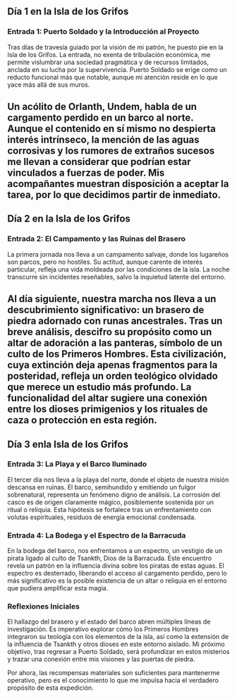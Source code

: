 ## Día 1 en la Isla de los Grifos
 ### Entrada 1: Puerto Soldado y la Introducción al Proyecto
 
 Tras días de travesía guiado por la visión de mi patrón, he puesto pie en la Isla de los Grifos. La
 entrada, no exenta de tribulación económica, me permite vislumbrar una sociedad pragmática y de recursos limitados, anclada en su lucha por la supervivencia. Puerto Soldado se erige como un reducto funcional más que notable, aunque mi atención reside en lo que yace más allá de sus muros. 
 
 Un acólito de Orlanth, Undem, habla de un cargamento perdido en un barco al norte. Aunque el contenido en sí mismo no despierta interés intrínseco, la mención de las aguas corrosivas y los rumores de extraños sucesos me llevan a considerar que podrían estar vinculados a fuerzas de poder. Mis acompañantes muestran disposición a aceptar la tarea, por lo que decidimos partir de inmediato.
 ---
 
 ## Día 2 en la Isla de los Grifos
  ### Entrada 2: El Campamento y las Ruinas del Brasero
 La primera jornada nos lleva a un campamento salvaje, donde los lugareños son parcos, pero no hostiles. Su actitud, aunque carente de interés particular, refleja una vida moldeada por las
 condiciones de la isla. La noche transcurre sin incidentes reseñables, salvo la inquietud latente del entorno.
 
 Al día siguiente, nuestra marcha nos lleva a un descubrimiento significativo: un brasero de piedra adornado con runas ancestrales. Tras un breve análisis, descifro su propósito como un altar de adoración a las panteras, símbolo de un culto de los Primeros Hombres. Esta civilización, cuya extinción deja apenas fragmentos para la posteridad, refleja un orden teológico olvidado que merece un estudio más profundo. La funcionalidad del altar sugiere una conexión entre los dioses primigenios y los rituales de caza o protección en esta región.
 ---
 
## Día 3 enla Isla de los Grifos
 ### Entrada 3: La Playa y el Barco Iluminado
 El tercer día nos lleva a la playa del norte, donde el objeto de nuestra misión descansa en ruinas. El barco, semihundido y emitiendo un fulgor sobrenatural, representa un fenómeno digno de análisis. La corrosión del casco es de origen claramente mágico, posiblemente sostenida por un ritual o reliquia. Esta hipótesis se fortalece tras un enfrentamiento con volutas espirituales, residuos de energía
 emocional condensada.

 ### Entrada 4: La Bodega y el Espectro de la Barracuda
 En la bodega del barco, nos enfrentamos a un espectro, un vestigio de un pirata ligado al culto de Tsankth, Dios de la Barracuda. Este encuentro revela un patrón en la influencia divina sobre los piratas de estas aguas. El espectro es desterrado, liberando el acceso al cargamento perdido, pero lo más significativo es la posible existencia de un altar o reliquia en el entorno que pudiera amplificar esta magia.
 
 ### Reflexiones Iniciales
 El hallazgo del brasero y el estado del barco abren múltiples líneas de investigación. Es imperativo explorar cómo los Primeros Hombres integraron su teología con los elementos de la isla, así como la extensión de la influencia de Tsankth y otros dioses en este entorno aislado. Mi próximo objetivo, tras regresar a Puerto Soldado, será profundizar en estos misterios y trazar una conexión entre mis visiones y las puertas de piedra.
 
 Por ahora, las recompensas materiales son suficientes para mantenerme operativo, pero es el
 conocimiento lo que me impulsa hacia el verdadero propósito de esta expedición.